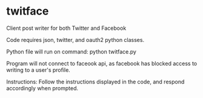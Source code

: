 # twitface
Client post writer for both Twitter and Facebook

Code requires json, twitter, and oauth2 python classes.

Python file will run on command: python twitface.py

Program will not connect to faceook api, as facebook has blocked access to writing to a user's profile.

Instructions: Follow the instructions displayed in the code, and respond accordingly when prompted.
